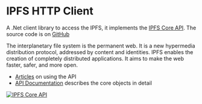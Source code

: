 # IPFS HTTP Client

A .Net client library to access the IPFS, it implements the [IPFS Core API](https://github.com/ipfs/interface-ipfs-core). 
The source code is on [GitHub](https://github.com/thedotnetleague/ipfs-dotnet)

The interplanetary file system is the permanent web. It is a new hypermedia distribution protocol, addressed by content and identities. IPFS enables the creation of completely distributed applications. It aims to make the web faster, safer, and more open.

- [Articles](articles/intro.md) on using the API
- [API Documentation](api/Ipfs.Http.yml) describes the core objects in detail  

[![IPFS Core API](https://github.com/ipfs/interface-ipfs-core/raw/master/img/badge.png)](https://github.com/ipfs/interface-ipfs-core)
